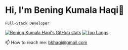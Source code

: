 # Hi, I'm Bening Kumala Haqi👋

    Full-Stack Developer
    
[![Bening Kumala Haqi's GitHub stats](https://github-readme-stats.vercel.app/api?username=beningkumalahaqi)](https://github.com/anuraghazra/github-readme-stats)
[![Top Langs](https://github-readme-stats.vercel.app/api/top-langs/?username=beningkumalahaqi)](https://github.com/anuraghazra/github-readme-stats)

    
📫 How to reach me: bkhaqi@gmail.com
<!--
**beningkumalahaqi/beningkumalahaqi** is a ✨ _special_ ✨ repository because its `README.md` (this file) appears on your GitHub profile.

Here are some ideas to get you started:

- 🔭 I’m currently working on ...
- 🌱 I’m currently learning ...
- 👯 I’m looking to collaborate on ...
- 🤔 I’m looking for help with ...
- 💬 Ask me about ...
- 📫 How to reach me: ...
- 😄 Pronouns: ...
- ⚡ Fun fact: ...
-->
